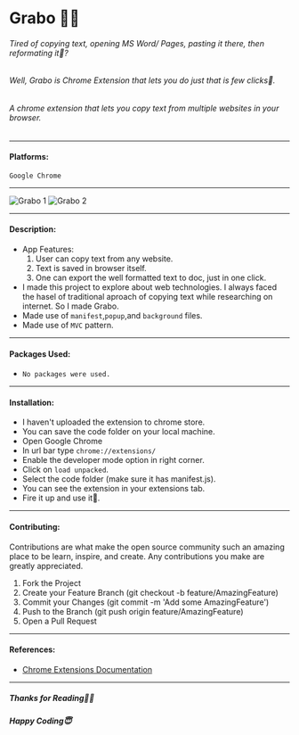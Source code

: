 # Grabo 🤏🏻

###### Tired of copying text, opening MS Word/ Pages, pasting it there, then reformating it🤔?
###### Well, Grabo is Chrome Extension that lets you do just that is few clicks🥳.
###### A chrome extension that lets you copy text from multiple websites in your browser.
------------



#### Platforms:  
`Google Chrome`

------------
![Grabo 1](https://user-images.githubusercontent.com/55269410/115947248-077c0880-a4e4-11eb-862f-77910b4c8727.JPG)
![Grabo 2](https://user-images.githubusercontent.com/55269410/115947256-12369d80-a4e4-11eb-8f62-4c74256f64d7.JPG)

------------
#### Description: 
- App Features:
	1. User can copy text from any website.
	2. Text is saved in browser itself.
	3. One can export the well formatted text to doc, just in one click.
- I made this project to explore about web technologies. I always faced the hasel of traditional aproach of copying text while researching on internet. So I made Grabo. 
- Made use of `manifest`,`popup`,and `background` files.
- Made use of `MVC` pattern.

------------

#### Packages Used:
- `No packages were used.`
------------

#### Installation:
- I haven't uploaded the extension to chrome store.
- You can save the code folder on your local machine.
- Open Google Chrome
- In url bar type `chrome://extensions/`
- Enable the developer mode option in right corner.
- Click on `load unpacked`.
- Select the code folder (make sure it has manifest.js).
- You can see the extension in your extensions tab.
- Fire it up and use it🥳.
------------
#### Contributing:
Contributions are what make the open source community such an amazing place to be learn, inspire, and create. Any contributions you make are greatly appreciated.
1. Fork the Project
2. Create your Feature Branch (git checkout -b feature/AmazingFeature)
3. Commit your Changes (git commit -m 'Add some AmazingFeature')
4. Push to the Branch (git push origin feature/AmazingFeature)
5. Open a Pull Request

------------
#### References:

- [Chrome Extensions Documentation](https://developer.chrome.com/docs/extensions/)

------------


##### Thanks for Reading🙏🏻
##### Happy Coding😇



   



